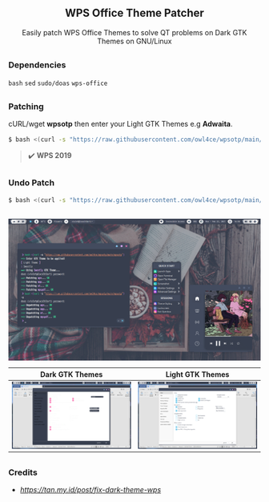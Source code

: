 <h2 align="center">WPS Office Theme Patcher</h2>

<p align="center">Easily patch WPS Office Themes to solve QT problems on Dark GTK Themes on GNU/Linux</p>

##  
### Dependencies <img alt="" align="right" src="https://badges.pufler.dev/visits/owl4ce/wpsotp?style=flat-square&label=&color=fa74b2&logo=GitHub&logoColor=white&labelColor=373e4d"/>
`bash` `sed` `sudo/doas` `wps-office`

##  
### Patching
cURL/wget **wpsotp** then enter your Light GTK Themes e.g **Adwaita**.
```bash
$ bash <(curl -s "https://raw.githubusercontent.com/owl4ce/wpsotp/main/wpsotp")
```

> :heavy_check_mark: **WPS 2019**

##  
### Undo Patch
```bash
$ bash <(curl -s "https://raw.githubusercontent.com/owl4ce/wpsotp/main/wpsotp") -u
```

##  

<p align="center"><img src="./screenshots/wpsotp.jpg" align="center"/></p>

Dark GTK Themes|Light GTK Themes
|--|--|
<img src="./screenshots/dark-theme.jpg"/>|<img src="./screenshots/light-theme.jpg"/>

##  
### Credits
- *https://tan.my.id/post/fix-dark-theme-wps*
